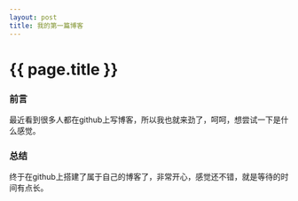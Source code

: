 ```yaml
---
layout: post
title: 我的第一篇博客 
---
```


# {{ page.title }} #
### 前言
最近看到很多人都在github上写博客，所以我也就来劲了，呵呵，想尝试一下是什么感觉。

### 总结
终于在github上搭建了属于自己的博客了，非常开心，感觉还不错，就是等待的时间有点长。
